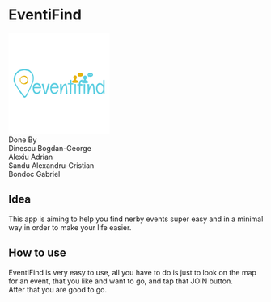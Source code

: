 # EventiFind
![EventiFind logo](https://github.com/BogdanDinescu/EventiFind/blob/master/EventiFind.png?raw=true)</br>
Done By </br>Dinescu Bogdan-George</br>
        Alexiu Adrian</br>
        Sandu Alexandru-Cristian</br>
        Bondoc Gabriel</br>
## Idea
This app is aiming to help you find nerby events super easy and in a minimal way in order to make your life easier.
## How to use
EventIFind is very easy to use, all you have to do is just to look on the map for an event, that you like and want to go, and tap that JOIN button.</br>
After that you are good to go.
